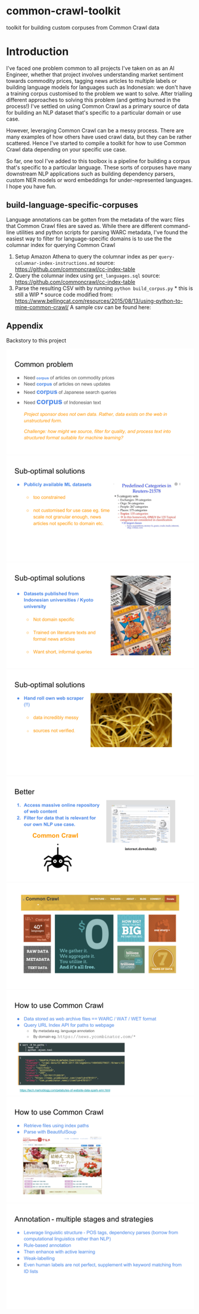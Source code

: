 # common-crawl-toolkit
toolkit for building custom corpuses from Common Crawl data 

# Introduction
I've faced one problem common to all projects I've taken on as an AI Engineer, whether that project involves understanding market sentiment towards commodity prices, tagging news articles to multiple labels or building language models for languages such as Indonesian: we don't have a training corpus customised to the problem we want to solve. After trialling different approaches to solving this problem (and getting burned in the process!) I've settled on using Common Crawl as a primary source of data for building an NLP dataset that's specific to a particular domain or use case.  

However, leveraging Common Crawl can be a messy process. There are many examples of how others have used crawl data, but they can be rather scattered. Hence I've started to compile a toolkit for how to use Common Crawl data depending on your specific use case. 

So far, one tool I've added to this toolbox is a pipeline for building a corpus that's specific to a particular language. These sorts of corpuses have many downstream NLP applications such as building dependency parsers, custom NER models or word embeddings for under-represented languages. I hope you have fun. 

## build-language-specific-corpuses
Language annotations can be gotten from the metadata of the warc files that Common Crawl files are saved as. While there are different command-line utilities and python scripts for parsing WARC metadata, I've found the easiest way to filter for language-specific domains is to use the the columnar index for querying Common Crawl 

1. Setup Amazon Athena to query the columnar index as per `query-columnar-index-instructions.md` 
source: https://github.com/commoncrawl/cc-index-table
2. Query the columnar index using `get_languages.sql` 
source: https://github.com/commoncrawl/cc-index-table
2. Parse the resulting CSV with by running `python build_corpus.py` * this is still a WIP * 
source code modified from: https://www.bellingcat.com/resources/2015/08/13/using-python-to-mine-common-crawl/ 
A sample csv can be found here: 

## Appendix
Backstory to this project

![](images/custom-corpuses-1.png)
![](images/custom-corpuses-2.png)
![](images/custom-corpuses-3.png)
![](images/custom-corpuses-4.png)
![](images/custom-corpuses-5.png)
![](images/custom-corpuses-6.png)
![](images/custom-corpuses-7.png)
![](images/custom-corpuses-8.png)
![](images/custom-corpuses-9.png)